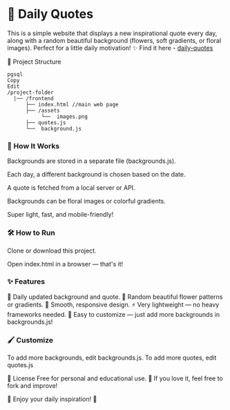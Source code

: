 # 🌸 Daily Quotes 
This is a simple website that displays a new inspirational quote every day, along with a random beautiful background (flowers, soft gradients, or floral images).
Perfect for a little daily motivation! ✨
Find it here - [daily-quotes](https://vijaya22.github.io/daily-quotes)

📂 Project Structure
```
pgsql
Copy
Edit
/project-folder
  |── /frontend
      ├── index.html //main web page
      ├── /assets
           └──  images.png
      ├── quotes.js
      └──  background.js

```


### 🚀 How It Works
Backgrounds are stored in a separate file (backgrounds.js).

Each day, a different background is chosen based on the date.

A quote is fetched from a local server or API.

Backgrounds can be floral images or colorful gradients.

Super light, fast, and mobile-friendly!

### 🛠 How to Run
Clone or download this project.

Open index.html in a browser — that's it!

### ✨ Features
📅 Daily updated background and quote.
🎨 Random beautiful flower patterns or gradients.
🌈 Smooth, responsive design.
⚡ Very lightweight — no heavy frameworks needed.
🌸 Easy to customize — just add more backgrounds in backgrounds.js!

### 🖌 Customize
To add more backgrounds, edit backgrounds.js.
To add more quotes, edit quotes.js


📄 License
Free for personal and educational use. 🌸
If you love it, feel free to fork and improve!

🌷 Enjoy your daily inspiration! 🌷
